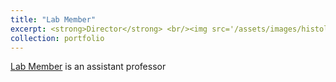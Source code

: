 ```yaml
---
title: "Lab Member"
excerpt: <strong>Director</strong> <br/><img src='/assets/images/histology.png'>"
collection: portfolio
---
```


<a href="">Lab Member</a> is an assistant professor 
